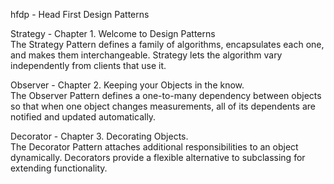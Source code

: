 hfdp - Head First Design Patterns

Strategy 	- Chapter 1. Welcome to Design Patterns  
The Strategy Pattern defines a family of algorithms, encapsulates each one,
and makes them interchangeable.
Strategy lets the algorithm vary independently from clients that use it.  

Observer    - Chapter 2. Keeping your Objects in the know.  
The Observer Pattern defines a one-to-many dependency between 
objects so that when one object changes measurements, all of its dependents
are notified and updated automatically.

Decorator   - Chapter 3. Decorating Objects.  
The Decorator Pattern attaches additional responsibilities to an object
dynamically. Decorators provide a flexible alternative to subclassing 
for extending functionality.
